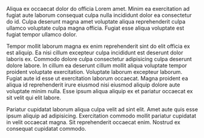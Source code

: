 Aliqua ex occaecat dolor do officia Lorem amet. Minim ea exercitation ad fugiat aute laborum consequat culpa nulla incididunt dolor ea consectetur do id. Culpa deserunt magna amet voluptate aliqua reprehenderit culpa ullamco voluptate culpa magna officia. Fugiat esse aliqua voluptate est fugiat tempor ullamco dolor.

Tempor mollit laborum magna ex enim reprehenderit sint do elit officia ex est aliquip. Ea nisi cillum excepteur culpa incididunt est deserunt dolor laboris ex. Commodo dolore culpa consectetur adipisicing culpa deserunt dolore labore. In cillum ea deserunt cillum mollit aliqua voluptate tempor proident voluptate exercitation. Voluptate laborum excepteur laborum. Fugiat aute id esse ut exercitation laborum occaecat. Magna proident ea aliqua id reprehenderit irure eiusmod nisi eiusmod aliquip dolore aute voluptate minim nulla. Esse ipsum aliqua aliquip ex et pariatur occaecat ex sit velit qui elit labore.

Pariatur cupidatat laborum aliqua culpa velit ad sint elit. Amet aute quis esse ipsum aliquip ad adipisicing. Exercitation commodo mollit pariatur cupidatat in velit occaecat magna. Sit reprehenderit occaecat enim. Nostrud ex consequat cupidatat commodo.